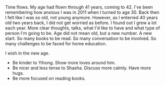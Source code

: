 Time flows. My age had flown through 41 years, coming to 42. I've been remembering how anxious I was in 2011 when I turned to age 30. 
Back then I felt like I was so old, not young anymore. However, as I enterred 40 years old two years back, I did not get worried as before. I found out I grew a lot each year. More clear thoughts, talks, what I'd like to have and what type of person I'm going to be. Age did not mean old, but a new number. A new start. So many books to be read. So many conversation to be involved. So many challenges to be faced for home education.

I wish in the new age.
- Be kinder to Yihong. Show more loves around him.
- Be nicer and less tense to Shasha. Discuss more calmly. Have more hugs.
- Be more focused on reading books.